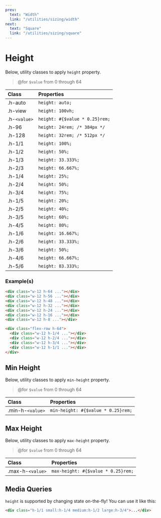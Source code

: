 ```yaml
---
prev:
  text: "Width"
  link: "/utilities/sizing/width"
next:
  text: "Square"
  link: "/utilities/sizing/square"
---
```


# Height

Below, utility classes to apply `height` property.

> @for `$value` from 0 through 64

| Class        | Properties                     |
| :----------- | :----------------------------- |
| .h-auto      | `height: auto;`                |
| .h-view      | `height: 100vh;`               |
| .h-`<value>` | `height: #{$value * 0.25}rem;` |
| .h-96        | `height: 24rem; /* 384px */`   |
| .h-128       | `height: 32rem; /* 512px */`   |
| .h-1/1       | `height: 100%;`                |
| .h-1/2       | `height: 50%;`                 |
| .h-1/3       | `height: 33.333%;`             |
| .h-2/3       | `height: 66.667%;`             |
| .h-1/4       | `height: 25%;`                 |
| .h-2/4       | `height: 50%;`                 |
| .h-3/4       | `height: 75%;`                 |
| .h-1/5       | `height: 20%;`                 |
| .h-2/5       | `height: 40%;`                 |
| .h-3/5       | `height: 60%;`                 |
| .h-4/5       | `height: 80%;`                 |
| .h-1/6       | `height: 16.667%;`             |
| .h-2/6       | `height: 33.333%;`             |
| .h-3/6       | `height: 50%;`                 |
| .h-4/6       | `height: 66.667%;`             |
| .h-5/6       | `height: 83.333%;`             |

### Example(s)

<div class="flex-row gap-x-2 radius-8 p-6 mt-8" style="background-color: var(--vp-c-bg-alt);">
  <div class="w-12 h-64 radius-4" style="background-color: var(--vp-c-brand-3);" />
  <div class="w-12 h-56 radius-4" style="background-color: var(--vp-c-brand-3);" />
  <div class="w-12 h-48 radius-4" style="background-color: var(--vp-c-brand-3);" />
  <div class="w-12 h-32 radius-4" style="background-color: var(--vp-c-brand-3);" />
  <div class="w-12 h-24 radius-4" style="background-color: var(--vp-c-brand-3);" />
  <div class="w-12 h-16 radius-4" style="background-color: var(--vp-c-brand-3);" />
  <div class="w-12 h-8 radius-4" style="background-color: var(--vp-c-brand-3);" />
</div>

```html
<div class="w-12 h-64 ..."></div>
<div class="w-12 h-56 ..."></div>
<div class="w-12 h-48 ..."></div>
<div class="w-12 h-32 ..."></div>
<div class="w-12 h-24 ..."></div>
<div class="w-12 h-16 ..."></div>
<div class="w-12 h-8 ..."></div>
```

<div class="radius-8 p-6" style="background-color: var(--vp-c-bg-alt);">
  <div class="flex-row gap-x-2 h-64">
    <div class="w-12 h-1/4 radius-4" style="background-color: var(--vp-c-brand-3);" />
    <div class="w-12 h-2/4 radius-4" style="background-color: var(--vp-c-brand-3);" />
    <div class="w-12 h-3/4 radius-4" style="background-color: var(--vp-c-brand-3);" />
    <div class="w-12 h-1/1 radius-4" style="background-color: var(--vp-c-brand-3);" />
  </div>
</div>

```html
<div class="flex-row h-64">
  <div class="w-12 h-1/4 ..."></div>
  <div class="w-12 h-2/4 ..."></div>
  <div class="w-12 h-3/4 ..."></div>
  <div class="w-12 h-1/1 ..."></div>
</div>
```

## Min Height

Below, utility classes to apply `min-height` property.

> @for `$value` from 0 through 64

| Class            | Properties                         |
| :--------------- | :--------------------------------- |
| .min-h-`<value>` | `min-height: #{$value * 0.25}rem;` |

## Max Height

Below, utility classes to apply `max-height` property.

> @for `$value` from 0 through 64

| Class            | Properties                         |
| :--------------- | :--------------------------------- |
| .max-h-`<value>` | `max-height: #{$value * 0.25}rem;` |

## Media Queries

`height` is supported by changing state on-the-fly! You can use it like this:

```html
<div class="h-1/1 small:h-1/4 medium:h-1/2 large:h-3/4">...</div>
```
